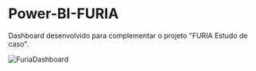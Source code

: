 
# Power-BI-FURIA
Dashboard desenvolvido para complementar o projeto "FURIA Estudo de caso".

![FuriaDashboard](https://user-images.githubusercontent.com/44827249/176330049-7e14b562-58f2-474b-aaf3-7ea978c56e29.png)
